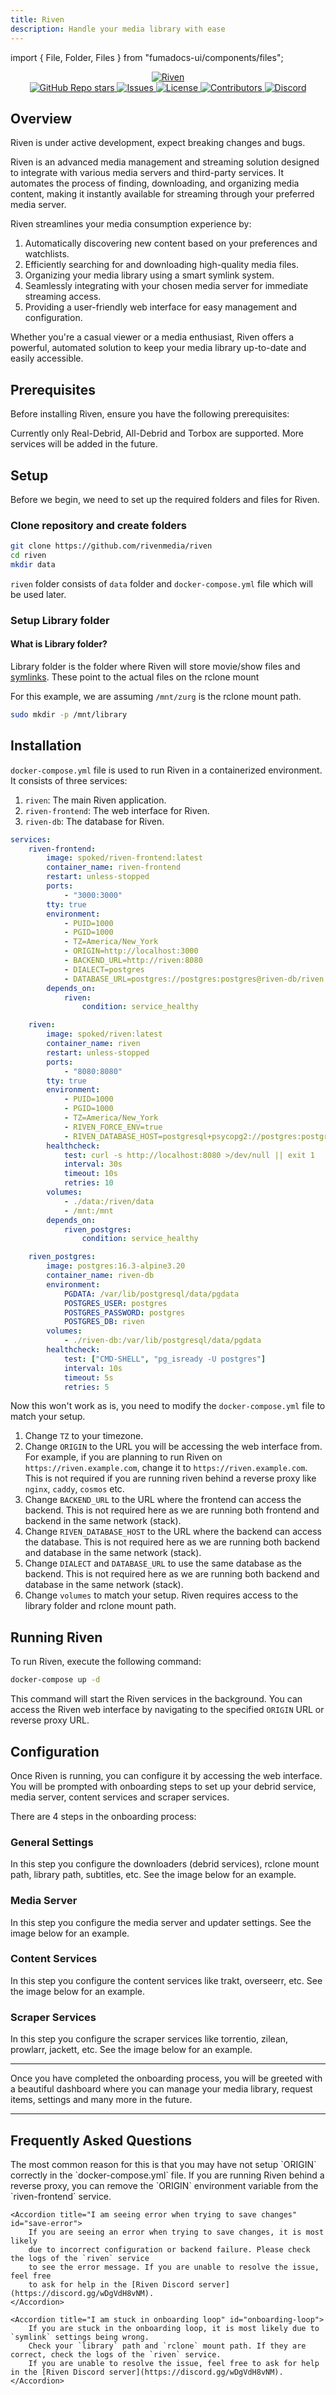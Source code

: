 ```yaml
---
title: Riven
description: Handle your media library with ease
---
```


import { File, Folder, Files } from "fumadocs-ui/components/files";

<div align="center">
    <a href="https://github.com/rivenmedia/riven">
        <picture>
            <source
                media="(prefers-color-scheme: dark)"
                srcSet="https://raw.githubusercontent.com/rivenmedia/riven/main/assets/riven-light.png"
            ></source>
            <img
                alt="Riven"
                src="https://raw.githubusercontent.com/dreulavelle/rivenmedia/riven/assets/riven-dark.png"
            ></img>
        </picture>
    </a>
</div>

<div align="center">
    <a
        href="https://github.com/rivenmedia/riven/stargazers"
        style={{ display: "inline-block", marginRight: "10px" }}
    >
        <img
            alt="GitHub Repo stars"
            src="https://img.shields.io/github/stars/rivenmedia/riven"
        />
    </a>
    <a
        href="https://github.com/rivenmedia/riven/issues"
        style={{ display: "inline-block", marginRight: "10px" }}
    >
        <img
            alt="Issues"
            src="https://img.shields.io/github/issues/rivenmedia/riven"
        />
    </a>
    <a
        href="https://github.com/rivenmedia/riven/blob/main/LICENSE"
        style={{ display: "inline-block", marginRight: "10px" }}
    >
        <img
            alt="License"
            src="https://img.shields.io/github/license/rivenmedia/riven"
        />
    </a>
    <a
        href="https://github.com/rivenmedia/riven/graphs/contributors"
        style={{ display: "inline-block", marginRight: "10px" }}
    >
        <img
            alt="Contributors"
            src="https://img.shields.io/github/contributors/rivenmedia/riven"
        />
    </a>
    <a href="https://discord.gg/wDgVdH8vNM" style={{ display: "inline-block" }}>
        <img
            alt="Discord"
            src="https://img.shields.io/badge/Join%20discord-8A2BE2"
        />
    </a>
</div>

## Overview

<Callout type="warn">
    Riven is under active development, expect breaking changes and bugs.
</Callout>

Riven is an advanced media management and streaming solution designed to integrate with various media servers and third-party services. It automates the process of finding, downloading, and organizing media content, making it instantly available for streaming through your preferred media server.

Riven streamlines your media consumption experience by:

1. Automatically discovering new content based on your preferences and watchlists.
2. Efficiently searching for and downloading high-quality media files.
3. Organizing your media library using a smart symlink system.
4. Seamlessly integrating with your chosen media server for immediate streaming access.
5. Providing a user-friendly web interface for easy management and configuration.

Whether you're a casual viewer or a media enthusiast, Riven offers a powerful, automated solution to keep your media library up-to-date and easily accessible.

## Prerequisites

Before installing Riven, ensure you have the following prerequisites:

<Cards>
    <Card
        href="/404"
        title="Linux"
        description="Riven only supports Linux-based operating systems and Windows Subsystem for Linux (WSL) in Windows"
    />
    <Card
        href="/docs/rclone"
        title="Rclone"
        description="Required to mount debrid service. Additionally Zurg is preferred for Real-Debrid users"
    />
    <Card
        href="/404"
        title="Media Server"
        description="Currently only Plex Media Server is supported"
    />
    <Card
        href="/docs/docker"
        title="Docker"
        description="Required to run Riven in a containerized environment"
    />
</Cards>

<Callout type="info">
    Currently only Real-Debrid, All-Debrid and Torbox are supported. More
    services will be added in the future.
</Callout>

## Setup

Before we begin, we need to set up the required folders and files for Riven.

### Clone repository and create folders

```bash
git clone https://github.com/rivenmedia/riven
cd riven
mkdir data
```

`riven` folder consists of `data` folder and `docker-compose.yml` file which will be used later.

<Files>
    <Folder name="data" defaultOpen />
    <File name="docker-compose.yml" />
    <File name="...other files and folders" />
</Files>

### Setup Library folder

#### What is Library folder?

Library folder is the folder where Riven will store movie/show files and [symlinks](https://en.wikipedia.org/wiki/Symbolic_link).
These point to the actual files on the rclone mount

For this example, we are assuming `/mnt/zurg` is the rclone mount path.

```bash
sudo mkdir -p /mnt/library
```

<Files>
  <Folder name="/mnt" defaultOpen>
    <Folder name="/library" />
    <Folder name="/zurg" />
  </Folder>
</Files>

## Installation

`docker-compose.yml` file is used to run Riven in a containerized environment. It consists of three services:

1. `riven`: The main Riven application.
2. `riven-frontend`: The web interface for Riven.
3. `riven-db`: The database for Riven.

```yml title="docker-compose.yml"
services:
    riven-frontend:
        image: spoked/riven-frontend:latest
        container_name: riven-frontend
        restart: unless-stopped
        ports:
            - "3000:3000"
        tty: true
        environment:
            - PUID=1000
            - PGID=1000
            - TZ=America/New_York
            - ORIGIN=http://localhost:3000
            - BACKEND_URL=http://riven:8080
            - DIALECT=postgres
            - DATABASE_URL=postgres://postgres:postgres@riven-db/riven
        depends_on:
            riven:
                condition: service_healthy

    riven:
        image: spoked/riven:latest
        container_name: riven
        restart: unless-stopped
        ports:
            - "8080:8080"
        tty: true
        environment:
            - PUID=1000
            - PGID=1000
            - TZ=America/New_York
            - RIVEN_FORCE_ENV=true
            - RIVEN_DATABASE_HOST=postgresql+psycopg2://postgres:postgres@riven-db/riven
        healthcheck:
            test: curl -s http://localhost:8080 >/dev/null || exit 1
            interval: 30s
            timeout: 10s
            retries: 10
        volumes:
            - ./data:/riven/data
            - /mnt:/mnt
        depends_on:
            riven_postgres:
                condition: service_healthy

    riven_postgres:
        image: postgres:16.3-alpine3.20
        container_name: riven-db
        environment:
            PGDATA: /var/lib/postgresql/data/pgdata
            POSTGRES_USER: postgres
            POSTGRES_PASSWORD: postgres
            POSTGRES_DB: riven
        volumes:
            - ./riven-db:/var/lib/postgresql/data/pgdata
        healthcheck:
            test: ["CMD-SHELL", "pg_isready -U postgres"]
            interval: 10s
            timeout: 5s
            retries: 5
```

Now this won't work as is, you need to modify the `docker-compose.yml` file to match your setup.

1. Change `TZ` to your timezone.
2. Change `ORIGIN` to the URL you will be accessing the web interface from. For example, if you are planning to run Riven on `https://riven.example.com`,
   change it to `https://riven.example.com`. This is not required if you are running riven behind a reverse proxy like `nginx`, `caddy`, `cosmos` etc.
3. Change `BACKEND_URL` to the URL where the frontend can access the backend. This is not required here as we are running both frontend and backend in the same network (stack).
4. Change `RIVEN_DATABASE_HOST` to the URL where the backend can access the database. This is not required here as we are running both backend and database in the same network (stack).
5. Change `DIALECT` and `DATABASE_URL` to use the same database as the backend. This is not required here as we are running both backend and database in the same network (stack).
6. Change `volumes` to match your setup. Riven requires access to the library folder and rclone mount path.

## Running Riven

To run Riven, execute the following command:

```bash
docker-compose up -d
```

This command will start the Riven services in the background. You can access the Riven web interface by navigating to the specified `ORIGIN` URL or reverse proxy URL.

## Configuration

Once Riven is running, you can configure it by accessing the web interface. You will be prompted with onboarding steps to set up your debrid service, media server, content services and scraper services.

There are 4 steps in the onboarding process:

### General Settings

In this step you configure the downloaders (debrid services), rclone mount path, library path, subtitles, etc. See the image below for an example.

<ImageSection
    width={700}
    height={600}
    className="mx-auto"
    alt="step-1"
    src="/img/riven/step1.png"
/>

### Media Server

In this step you configure the media server and updater settings. See the image below for an example.

<ImageSection
    width={700}
    height={600}
    className="mx-auto"
    alt="step-2"
    src="/img/riven/step2.png"
/>

### Content Services

In this step you configure the content services like trakt, overseerr, etc. See the image below for an example.

<ImageSection
    width={700}
    height={600}
    className="mx-auto"
    alt="step-3"
    src="/img/riven/step3.png"
/>

### Scraper Services

In this step you configure the scraper services like torrentio, zilean, prowlarr, jackett, etc. See the image below for an example.

<ImageSection
    width={700}
    height={600}
    className="mx-auto"
    alt="step-4"
    src="/img/riven/step4.png"
/>

---

Once you have completed the onboarding process, you will be greeted with a beautiful dashboard where you can manage your media library, request items, settings and many more in the future.

<ImageSection
    width={700}
    height={600}
    className="mx-auto"
    alt="dashboard"
    src="/img/riven/homepage.png"
/>

---

## Frequently Asked Questions

<Accordions>
    <Accordion title="Cross-site POST form submissions are forbidden" id="cross-site-post-form-submission-are-forbidden">
        The most common reason for this is that you may have not setup `ORIGIN`
        correctly in the `docker-compose.yml` file. If you are running Riven
        behind a reverse proxy, you can remove the `ORIGIN` environment variable
        from the `riven-frontend` service.
    </Accordion>

    <Accordion title="I am seeing error when trying to save changes" id="save-error">
        If you are seeing an error when trying to save changes, it is most likely
        due to incorrect configuration or backend failure. Please check the logs of the `riven` service
        to see the error message. If you are unable to resolve the issue, feel free
        to ask for help in the [Riven Discord server](https://discord.gg/wDgVdH8vNM).
    </Accordion>

    <Accordion title="I am stuck in onboarding loop" id="onboarding-loop">
        If you are stuck in the onboarding loop, it is most likely due to `symlink` settings being wrong.
        Check your `library` path and `rclone` mount path. If they are correct, check the logs of the `riven` service.
        If you are unable to resolve the issue, feel free to ask for help in the [Riven Discord server](https://discord.gg/wDgVdH8vNM).
    </Accordion>
</Accordions>
